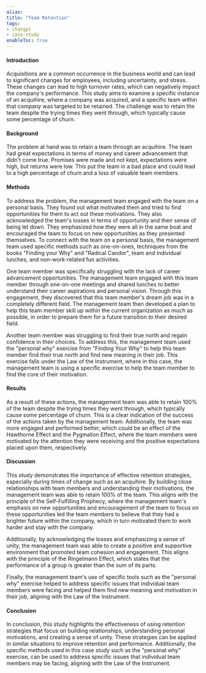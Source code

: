 ```yaml
---
alias:
title: "Team Retention"
tags:
- chatgpt
- case-study
enableToc: true
---
```

#### Introduction

Acquisitions are a common occurrence in the business world and can lead to significant changes for employees, including uncertainty, and stress. These changes can lead to high turnover rates, which can negatively impact the company's performance. This study aims to examine a specific instance of an acquihire, where a company was acquired, and a specific team within that company was targeted to be retained. The challenge was to retain the team despite the trying times they went through, which typically cause some percentage of churn.

#### Background

The problem at hand was to retain a team through an acquihire. The team had great expectations in terms of money and career advancement that didn't come true. Promises were made and not kept, expectations were high, but returns were low. This put the team in a bad place and could lead to a high percentage of churn and a loss of valuable team members.

#### Methods

To address the problem, the management team engaged with the team on a personal basis. They found out what motivated them and tried to find opportunities for them to act out these motivations. They also acknowledged the team's losses in terms of opportunity and their sense of being let down. They emphasized how they were all in the same boat and encouraged the team to focus on new opportunities as they presented themselves. To connect with the team on a personal basis, the management team used specific methods such as one-on-ones, techniques from the books "Finding your Why" and "Radical Candor", team and individual lunches, and non-work-related fun activities.

One team member was specifically struggling with the lack of career advancement opportunities. The management team engaged with this team member through one-on-one meetings and shared lunches to better understand their career aspirations and personal vision. Through this engagement, they discovered that this team member's dream job was in a completely different field. The management team then developed a plan to help this team member skill up within the current organization as much as possible, in order to prepare them for a future transition to their desired field.

Another team member was struggling to find their true north and regain confidence in their choices. To address this, the management team used the "personal why" exercise from "Finding Your Why" to help this team member find their true north and find new meaning in their job. This exercise falls under the Law of the Instrument, where in this case, the management team is using a specific exercise to help the team member to find the core of their motivation.

#### Results

As a result of these actions, the management team was able to retain 100% of the team despite the trying times they went through, which typically cause some percentage of churn. This is a clear indication of the success of the actions taken by the management team. Additionally, the team was more engaged and performed better, which could be an effect of the Hawthorne Effect and the Pygmalion Effect, where the team members were motivated by the attention they were receiving and the positive expectations placed upon them, respectively.

#### Discussion

This study demonstrates the importance of effective retention strategies, especially during times of change such as an acquihire. By building close relationships with team members and understanding their motivations, the management team was able to retain 100% of the team. This aligns with the principle of the Self-Fulfilling Prophecy, where the management team's emphasis on new opportunities and encouragement of the team to focus on these opportunities led the team members to believe that they had a brighter future within the company, which in turn motivated them to work harder and stay with the company.

Additionally, by acknowledging the losses and emphasizing a sense of unity, the management team was able to create a positive and supportive environment that promoted team cohesion and engagement. This aligns with the principle of the Ringelmann Effect, which states that the performance of a group is greater than the sum of its parts.

Finally, the management team's use of specific tools such as the "personal why" exercise helped to address specific issues that individual team members were facing and helped them find new meaning and motivation in their job, aligning with the Law of the Instrument.

#### Conclusion

In conclusion, this study highlights the effectiveness of using retention strategies that focus on building relationships, understanding personal motivations, and creating a sense of unity. These strategies can be applied in similar situations to improve retention and performance. Additionally, the specific methods used in this case study such as the "personal why" exercise, can be used to address specific issues that individual team members may be facing, aligning with the Law of the Instrument.